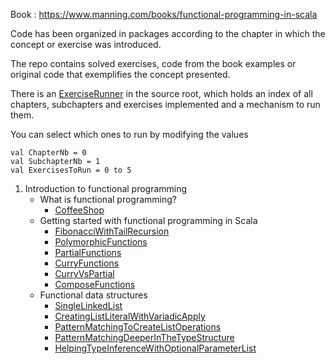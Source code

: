 
Book : https://www.manning.com/books/functional-programming-in-scala

Code has been organized in packages according to the chapter in which the concept or exercise was introduced.

The repo contains solved exercises, code from the book examples or original code that exemplifies the concept presented.

There is an [ExerciseRunner](src/ExerciseRunner.scala) in the source root, which holds an index of all chapters, subchapters and exercises implemented
and a mechanism to run them.

You can select which ones to run by modifying the values

```
val ChapterNb = 0
val SubchapterNb = 1
val ExercisesToRun = 0 to 5
```

1. Introduction to functional programming
   - What is functional programming?
      + [CoffeeShop](src/_1_Introduction_to_functional_programming/_1_What_is_functional_programming/CoffeeShop.scala)
   - Getting started with functional programming in Scala
      + [FibonacciWithTailRecursion](src/_1_Introduction_to_functional_programming/_2_Getting_started_with_functional_programming_in_Scala/FibonacciWithTailRecursion.scala)
      + [PolymorphicFunctions](src/_1_Introduction_to_functional_programming/_2_Getting_started_with_functional_programming_in_Scala/PolymorphicFunctions.scala)
      + [PartialFunctions](src/_1_Introduction_to_functional_programming/_2_Getting_started_with_functional_programming_in_Scala/PartialFunctions.scala)
      + [CurryFunctions](src/_1_Introduction_to_functional_programming/_2_Getting_started_with_functional_programming_in_Scala/CurryFunctions.scala)
      + [CurryVsPartial](src/_1_Introduction_to_functional_programming/_2_Getting_started_with_functional_programming_in_Scala/CurryVsPartial.scala)
      + [ComposeFunctions](src/_1_Introduction_to_functional_programming/_2_Getting_started_with_functional_programming_in_Scala/ComposeFunctions.scala)
   - Functional data structures
      + [SingleLinkedList](src/_1_Introduction_to_functional_programming/_3_Functional_data_structures/SingleLinkedList.scala)
      + [CreatingListLiteralWithVariadicApply](src/_1_Introduction_to_functional_programming/_3_Functional_data_structures/CreatingListLiteralWithVariadicApply.scala)
      + [PatternMatchingToCreateListOperations](src/_1_Introduction_to_functional_programming/_3_Functional_data_structures/PatternMatchingToCreateListOperations.scala)
      + [PatternMatchingDeeperInTheTypeStructure](src/_1_Introduction_to_functional_programming/_3_Functional_data_structures/PatternMatchingDeeperInTheTypeStructure.scala)
      + [HelpingTypeInferenceWithOptionalParameterList](src/_1_Introduction_to_functional_programming/_3_Functional_data_structures/HelpingTypeInferenceWithOptionalParameterList.scala)

